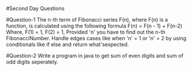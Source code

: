 #Second Day Questions

#Question-1 
The n-th term of Fibonacci series F(n), where F(n) is a function, is calculated using the following formula
F(n) = F(n - 1) + F(n-2)
Where, F(1) = 1, F(2) = 1,
Provided 'n' you have to find out the n-th FibonacciNumber. Handle edges cases like when 'n' = 1 or 'n' = 2 by using conditionals 
like if else and return what'sexpected.

#Question-2
Write a program in java to get sum of even digits and sum of odd digits seperately.
